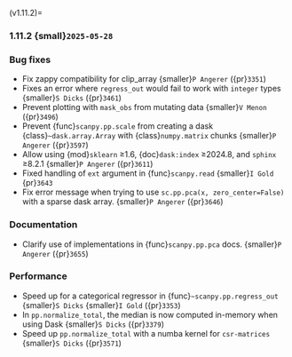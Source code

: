 (v1.11.2)=
### 1.11.2 {small}`2025-05-28`

### Bug fixes

- Fix zappy compatibility for clip_array {smaller}`P Angerer` ({pr}`3351`)
- Fixes an error where `regress_out` would fail to work with `integer` types {smaller}`S Dicks` ({pr}`3461`)
- Prevent plotting with `mask_obs` from mutating data {smaller}`V Menon` ({pr}`3496`)
- Prevent {func}`scanpy.pp.scale` from creating a dask {class}`~dask.array.Array` with {class}`numpy.matrix` chunks {smaller}`P Angerer` ({pr}`3597`)
- Allow using {mod}`sklearn` ≥1.6, {doc}`dask:index` ≥2024.8, and `sphinx` ≥8.2.1 {smaller}`P Angerer` ({pr}`3611`)
- Fixed handling of `ext` argument in {func}`scanpy.read` {smaller}`I Gold` {pr}`3643`
- Fix error message when trying to use `sc.pp.pca(x, zero_center=False)` with a sparse dask array. {smaller}`P Angerer` ({pr}`3646`)

### Documentation

- Clarify use of implementations in {func}`scanpy.pp.pca` docs. {smaller}`P Angerer` ({pr}`3655`)

### Performance

- Speed up for a categorical regressor in {func}`~scanpy.pp.regress_out` {smaller}`S Dicks` {smaller}`I Gold` ({pr}`3353`)
- In `pp.normalize_total`, the median is now computed in-memory when using Dask {smaller}`S Dicks` ({pr}`3379`)
- Speed up `pp.normalize_total` with a numba kernel for `csr-matrices`  {smaller}`S Dicks` ({pr}`3571`)
